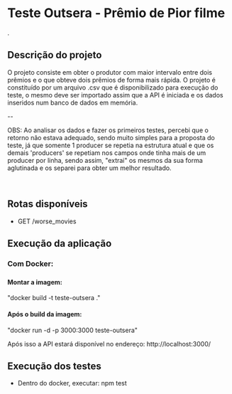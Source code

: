 
<h1>Teste Outsera - Prêmio de Pior filme</h1>

.

<h2>Descrição do projeto</h2>

<p>O projeto consiste em obter o produtor com maior intervalo entre dois prêmios e o que obteve dois prêmios de forma mais rápida. O projeto é constituído por um arquivo .csv que é disponibilizado para execução do teste, o mesmo deve ser importado assim que a API é iniciada e os dados inseridos num banco de dados em memória.</p>

--
<p>OBS: Ao analisar os dados e fazer os primeiros testes, percebi que o retorno não estava adequado, sendo muito simples para a proposta do teste, já que somente 1 producer se repetia na estrutura atual e que os demais 'producers' se repetiam nos campos onde tinha mais de um producer por linha, sendo assim, "extrai" os mesmos da sua forma aglutinada e os separei para obter um melhor resultado.</p>
<br>

<h2>Rotas disponíveis</h2>

<ul>
<li>GET /worse_movies</li>
</ul>

<h2>Execução da aplicação</h2>

<h3>Com Docker:<h3>

<h4>Montar a imagem:</h4>
<p>"docker build -t teste-outsera ."</p>
<h4>Após o build da imagem:</h4>
<p>"docker run -d -p 3000:3000 teste-outsera"</p>
<p>Após isso a API estará disponível no endereço: http://localhost:3000/</p>


<h2>Execução dos testes</h2>

<ul>
<li>Dentro do docker, executar: npm test</li>
</ul>

